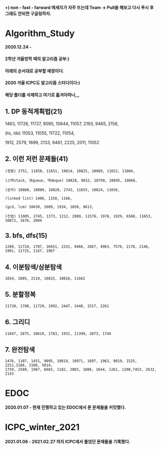 #### +) non - fast - farward 메세지가 자주 뜨는데 Team -> Pull을 해보고 다시 푸시 후 그래도 안되면 구글링하자.


# Algorithm_Study


#### 2020.12.24 - 
#### 2학년 겨울방학 때의 알고리즘 공부:)
#### 아래의 순서대로 공부할 예정이다.

#### 2020 겨울 ICPC도 알고리즘 스터디이다:)
#### 해당 폴더를 삭제하고 여기로 옯겨야하나,,,



## 1. DP 동적계획법(21) 
  1463, 11726, 11727, 9095, 10844, 11057, 2193, 9465, 2156,

  (lis, lds) 11053, 11055, 11722, 11054,

  1912, 2579, 1699, 2133, 9461, 2225, 2011, 11052

 

## 2. 이런 저런 문제들(41)
    (정렬) 2751, 11650, 11651, 10814, 10825, 10989, 11652, 11004,

    (스택stack, 큐queue, 덱deque) 10828, 9012, 10799, 10845, 10866, 

    (문자) 10808, 10809, 10820, 2743, 11655, 10824, 11656, 

    (linked list) 1406, 1158, 1168,

    (gcd, lcm) 10430, 2609, 1934, 1850, 9613, 

    (진법) 11005, 2745, 1373, 1212, 2089, 11576, 1978, 1929, 6588, 11653, 10872, 1676, 2004



## 3. bfs, dfs(15) 
    1260, 11724, 1707, 10451, 2331, 9466, 2667, 4963, 7576, 2178, 2146, 1991, 11725, 1167, 1967


## 4. 이분탐색/삼분탐색 
    1654, 2805, 2110, 10815, 10816, 11662

 

## 5. 분할정복 
    11728, 1780, 11729, 1992, 2447, 2448, 1517, 2261

 

## 6. 그리디 
    11047, 2875, 10610, 1783, 1931, 11399, 2873, 1744

 

## 7. 완전탐색 
    1476, 1107, 1451, 9095, 10819, 10971, 1697, 1963, 9019, 1525, 2251,2186, 3108, 5014, 
    1759, 2580, 1987, 6603, 1182, 2003, 1806, 1644, 1261, 1208,7453, 2632, 2143
    
# EDOC

#### 2020.01.07 - 현재 진행하고 있는 EDOC에서 푼 문제들을 커밋했다. 

# ICPC_winter_2021

#### 2021.01.06 - 2021.02.27 까지 ICPC에서 풀었던 문제들을 기록했다.
 
    
    
    
